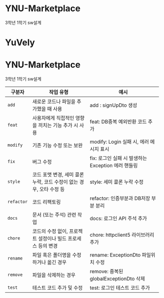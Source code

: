 # YNU-Marketplace
3학년 1학기 sw설계
# YuVely

# YNU-Marketplace
3학년 1학기 sw설계

| 구분자 | 작업 유형 | 예시 |
| --- | --- | --- |
| `add` | 새로운 코드나 파일을 추가했을 때 사용 | add : signUpDto 생성  |
| `feat` | 사용자에게 직접적인 영향을 끼치는 기능 추가 시 사용 | feat: DB중복 예외반환 코드 추가 |
| `modify` | 기존 기능 수정 또는 보완 | modify: Login 실패 시, 에러 메시지 표시 |
| `fix` | 버그 수정 | fix: 로그인 실패 시 발생하는 Exception 에러 핸들링 |
| `style` | 코드 포맷 변경, 세미 콜론 누락, 코드 수정이 없는 경우, 오타 수정 등 | style: 세미 콜론 누락 수정 |
| `refactor` | 코드 리팩토링 | refactor: 인증부분과 DB저장 부분 분리 |
| `docs` | 문서 (또는 주석) 관련 작업 | docs: 로그인 API 주석 추가 |
| `chore` | 코드의 수정 없이, 프로젝트 설정이나 빌드 프로세스 등의 변경 | chore: httpclient5 라이브러리 추가 |
| `rename` | 파일 혹은 폴더명을 수정하거나 옮긴 경우 | rename: ExceptionDto 파일위치 수정 |
| `remove` | 파일을 삭제하는 경우 | remove: 중복된 globalExceptionDto 삭제 |
| `test` | 테스트 코드 추가 및 수정 | test: 로그인 테스트 코드 추가 |
